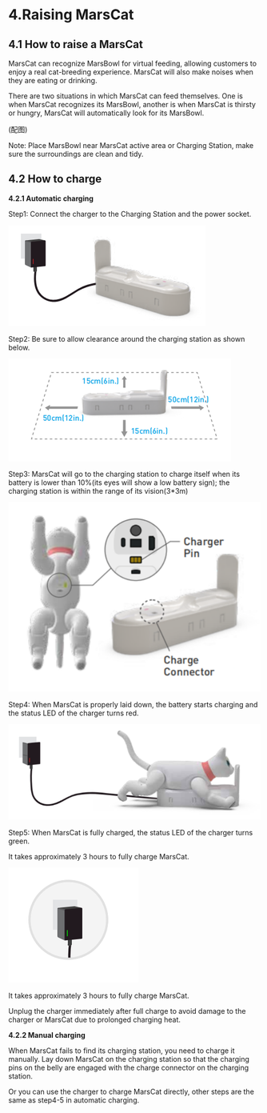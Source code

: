 # 4.Raising MarsCat

## 4.1 How to raise a MarsCat

MarsCat can recognize MarsBowl for virtual feeding, allowing customers to enjoy a real cat-breeding experience. MarsCat will also make noises when they are eating or drinking.

There are two situations in which MarsCat can feed themselves. One is when MarsCat recognizes its MarsBowl, another is when MarsCat is thirsty or hungry, MarsCat will automatically look for its MarsBowl.

(配图)

Note: Place MarsBowl near MarsCat active area or Charging Station, make sure the surroundings are clean and tidy.

## 4.2 How to charge

**4.2.1 Automatic charging**

Step1: Connect the charger to the Charging Station and the power socket.

![](..\image\MarsCat_demo\1619491403527.png)

Step2: Be sure to allow clearance around the charging station as shown below.

![](..\image\MarsCat_demo\1619491431007.png)

Step3: MarsCat will go to the charging station to charge itself when its battery is lower than 10%(its eyes will show a low battery sign); the charging station is within the range of its vision(3\*3m)

![tempsnip](..\image\MarsCat_demo\1619491449047.png)

Step4: When MarsCat is properly laid down, the battery starts charging and the status LED of the charger turns red.

![](..\image\MarsCat_demo\1619491465817.png)

Step5: When MarsCat is fully charged, the status LED of the charger turns green.

It takes approximately 3 hours to fully charge MarsCat.

![](..\image\MarsCat_demo\1619491480234.png)

It takes approximately 3 hours to fully charge MarsCat.

Unplug the charger immediately after full charge to avoid damage to the charger or MarsCat due to prolonged charging heat.

**4.2.2 Manual charging**

When MarsCat fails to find its charging station, you need to charge it manually.
Lay down MarsCat on the charging station so that the charging pins on the belly are engaged with the charge connector on the charging station.

Or you can use the charger to charge MarsCat directly, other steps are the same as step4-5 in automatic charging.


